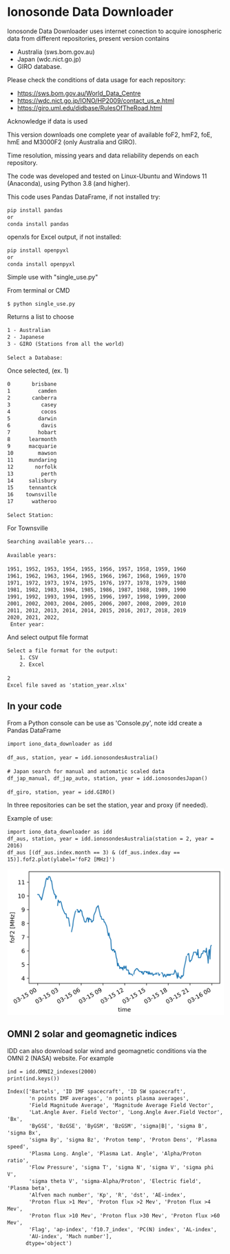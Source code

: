 # Ionosonde Data Downloader

Ionosonde Data Downloader uses internet conection to acquire ionospheric data from different repositories, present version contains
* Australia (sws.bom.gov.au)
* Japan (wdc.nict.go.jp)
* GIRO database.

Please check the conditions of data usage for each repository:
* https://sws.bom.gov.au/World_Data_Centre
* https://wdc.nict.go.jp/IONO/HP2009/contact_us_e.html
* https://giro.uml.edu/didbase/RulesOfTheRoad.html

Acknowledge if data is used

This version downloads one complete year of available foF2, hmF2, foE, hmE and M3000F2 (only Australia and GIRO).

Time resolution, missing years and data reliability depends on each repository.

The code was developed and tested on Linux-Ubuntu and Windows 11 (Anaconda), using Python 3.8 (and higher).

This code uses Pandas DataFrame, if not installed try:
```
pip install pandas
or
conda install pandas
```

openxls for Excel output, if not installed:

```
pip install openpyxl
or
conda install openpyxl
```

Simple use with "single_use.py"

From terminal or CMD
```
$ python single_use.py
```
Returns a list to choose 
```
1 - Australian
2 - Japanese
3 - GIRO (Stations from all the world)
          
Select a Database: 
```
Once selected, (ex. 1)
```
0       brisbane
1         camden
2       canberra
3          casey
4          cocos
5         darwin
6          davis
7         hobart
8      learmonth
9      macquarie
10        mawson
11     mundaring
12       norfolk
13         perth
14     salisbury
15     tennantck
16    townsville
17      watheroo

Select Station: 
```
For Townsville
```
Searching available years...

Available years: 

1951, 1952, 1953, 1954, 1955, 1956, 1957, 1958, 1959, 1960
1961, 1962, 1963, 1964, 1965, 1966, 1967, 1968, 1969, 1970
1971, 1972, 1973, 1974, 1975, 1976, 1977, 1978, 1979, 1980
1981, 1982, 1983, 1984, 1985, 1986, 1987, 1988, 1989, 1990
1991, 1992, 1993, 1994, 1995, 1996, 1997, 1998, 1999, 2000
2001, 2002, 2003, 2004, 2005, 2006, 2007, 2008, 2009, 2010
2011, 2012, 2013, 2014, 2014, 2015, 2016, 2017, 2018, 2019
2020, 2021, 2022, 
 Enter year: 
 ```
And select output file format
```
Select a file format for the output:
    1. CSV
    2. Excel
      
2
Excel file saved as 'station_year.xlsx'
```

## In your code

From a Python console can be use as 'Console.py', note idd create a Pandas DataFrame

```
import iono_data_downloader as idd

df_aus, station, year = idd.ionosondesAustralia()

# Japan search for manual and automatic scaled data
df_jap_manual, df_jap_auto, station, year = idd.ionosondesJapan()

df_giro, station, year = idd.GIRO()
```

In three repositories can be set the station, year and proxy (if needed).

Example of use:
```
import iono_data_downloader as idd
df_aus, station, year = idd.ionosondesAustralia(station = 2, year = 2016)
df_aus [(df_aus.index.month == 3) & (df_aus.index.day == 15)].fof2.plot(ylabel='foF2 [MHz]')
```

![fof2](fof2.png)

## OMNI 2 solar and geomagnetic indices

IDD can also download solar wind and geomagnetic conditions via the OMNI 2 (NASA) website.
For example
```
ind = idd.OMNI2_indexes(2000)
print(ind.keys())
```
```
Index(['Bartels', 'ID IMF spacecraft', 'ID SW spacecraft',
       'n points IMF averages', 'n points plasma averages',
       'Field Magnitude Average', 'Magnitude Average Field Vector',
       'Lat.Angle Aver. Field Vector', 'Long.Angle Aver.Field Vector', 'Bx',
       'ByGSE', 'BzGSE', 'ByGSM', 'BzGSM', 'sigma|B|', 'sigma B', 'sigma Bx',
       'sigma By', 'sigma Bz', 'Proton temp', 'Proton Dens', 'Plasma speed',
       'Plasma Long. Angle', 'Plasma Lat. Angle', 'Alpha/Proton ratio',
       'Flow Pressure', 'sigma T', 'sigma N', 'sigma V', 'sigma phi V',
       'sigma theta V', 'sigma-Alpha/Proton', 'Electric field', 'Plasma beta',
       'Alfven mach number', 'Kp', 'R', 'dst', 'AE-index',
       'Proton flux >1 Mev', 'Proton flux >2 Mev', 'Proton flux >4 Mev',
       'Proton flux >10 Mev', 'Proton flux >30 Mev', 'Proton flux >60 Mev',
       'Flag', 'ap-index', 'f10.7_index', 'PC(N) index', 'AL-index',
       'AU-index', 'Mach number'],
      dtype='object')
```

